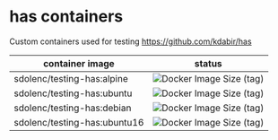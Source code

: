 # has containers

Custom containers used for testing https://github.com/kdabir/has

| container image              | status |
|------------------------------|--------|
| sdolenc/testing-has:alpine   | ![Docker Image Size (tag)](https://img.shields.io/docker/image-size/sdolenc/testing-has/alpine) |
| sdolenc/testing-has:ubuntu   | ![Docker Image Size (tag)](https://img.shields.io/docker/image-size/sdolenc/testing-has/ubuntu) |
| sdolenc/testing-has:debian   | ![Docker Image Size (tag)](https://img.shields.io/docker/image-size/sdolenc/testing-has/debian) |
| sdolenc/testing-has:ubuntu16 | ![Docker Image Size (tag)](https://img.shields.io/docker/image-size/sdolenc/testing-has/ubuntu16) |
